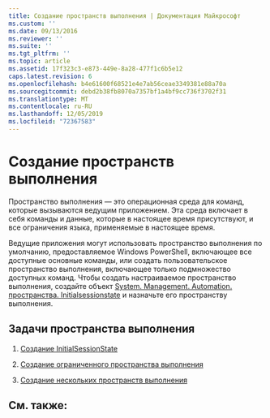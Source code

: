 ```yaml
---
title: Создание пространств выполнения | Документация Майкрософт
ms.custom: ''
ms.date: 09/13/2016
ms.reviewer: ''
ms.suite: ''
ms.tgt_pltfrm: ''
ms.topic: article
ms.assetid: 17f323c3-e873-449e-8a28-477f1c6b5e12
caps.latest.revision: 6
ms.openlocfilehash: b4e61600f68521e4e7ab56ceae3349381e88a70a
ms.sourcegitcommit: debd2b38fb8070a7357bf1a4bf9cc736f3702f31
ms.translationtype: MT
ms.contentlocale: ru-RU
ms.lasthandoff: 12/05/2019
ms.locfileid: "72367583"
---
```

# <a name="creating-runspaces"></a>Создание пространств выполнения

Пространство выполнения — это операционная среда для команд, которые вызываются ведущим приложением. Эта среда включает в себя команды и данные, которые в настоящее время присутствуют, и все ограничения языка, применяемые в настоящее время.

 Ведущие приложения могут использовать пространство выполнения по умолчанию, предоставляемое Windows PowerShell, включающее все доступные основные команды, или создать пользовательское пространство выполнения, включающее только подмножество доступных команд. Чтобы создать настраиваемое пространство выполнения, создайте объект [System. Management. Automation. пространства. Initialsessionstate](/dotnet/api/System.Management.Automation.Runspaces.InitialSessionState) и назначьте его пространству выполнения.

## <a name="runspace-tasks"></a>Задачи пространства выполнения

1. [Создание InitialSessionState](./creating-an-initialsessionstate.md)

2. [Создание ограниченного пространства выполнения](./creating-a-constrained-runspace.md)

3. [Создание нескольких пространств выполнения](./creating-multiple-runspaces.md)

## <a name="see-also"></a>См. также:
